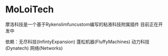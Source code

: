# MoLoiTech
摩洛科技是一个基于Rykenslimfuncustom编写的粘液科技附属插件 目前正在开发中

依赖：无尽科技(InfintyExpansion)
蓬松机器(FluffyMachines)
动力科技(Dynatech)
网络(Networks)